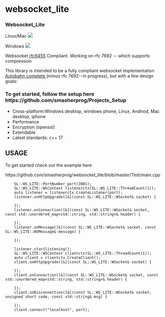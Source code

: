 # websocket_lite

<h3>Websocket_Lite</h3>
<p>Linux/Mac <img src="https://travis-ci.org/smasherprog/websocket_lite.svg?branch=master"/><p>
<p>Windows <img src="https://ci.appveyor.com/api/projects/status/kqa94n7p8se05vi9/branch/master?svg=true"/><p>
<p>Websocket <a href="https://tools.ietf.org/html/rfc6455">rfc6455</a> Compliant. Working on rfc 7692 -- which supports compression<p>
<p>This library is intended to be a fully compliant websocket implementation <a href="http://htmlpreview.github.io/?https://github.com/smasherprog/websocket_lite/blob/master/Test/autobahn/index.html">Autobahn complete </a> (minus rfc 7692--in progress), but with a few design goals:
<h3>To get started, follow the setup here https://github.com/smasherprog/Projects_Setup</h3>
<ul>
<li>
Cross-platform:Windows desktop, windows phone, Linux, Andriod, Mac desktop, iphone
</li>
<li>
Performance 
</li>
<li>
Encryption (openssl)
</li>
<li>
Extendable 
</li>
<li>
Latest standards: c++ 17 
</li>
</ul>
<h2>USAGE</h2>
<p>To get started check out the example here<p>
https://github.com/smasherprog/websocket_lite/blob/master/Test/main.cpp

```
    SL::WS_LITE::PortNumber port(3001);
    SL::WS_LITE::WSContext listenerctx(SL::WS_LITE::ThreadCount(1));
    auto listener = listenerctx.CreateListener(port);
    listener.onHttpUpgrade([&](const SL::WS_LITE::WSocket& socket) {
    
    });
    listener.onConnection([&](const SL::WS_LITE::WSocket& socket, const std::unordered_map<std::string, std::string>& header) {
    
    });
    listener.onMessage([&](const SL::WS_LITE::WSocket& socket, const SL::WS_LITE::WSMessage& message) {
    
    });

    listener.startlistening();
    SL::WS_LITE::WSContext clientctx(SL::WS_LITE::ThreadCount(1));
    auto client = clientctx.CreateClient();
    client.onHttpUpgrade([&](const SL::WS_LITE::WSocket& socket) {
    
    });
    client.onConnection([&](const SL::WS_LITE::WSocket& socket, const std::unordered_map<std::string, std::string>& header) {
    
    });
    client.onDisconnection([&](const SL::WS_LITE::WSocket& socket, unsigned short code, const std::string& msg) {
    
    });
    client.connect("localhost", port);

```
